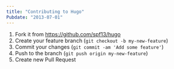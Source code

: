 ```yaml
---
title: "Contributing to Hugo"
Pubdate: "2013-07-01"
---
```


1. Fork it from https://github.com/spf13/hugo
2. Create your feature branch (`git checkout -b my-new-feature`)
3. Commit your changes (`git commit -am 'Add some feature'`)
4. Push to the branch (`git push origin my-new-feature`)
5. Create new Pull Request
